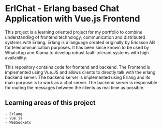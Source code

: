 # ErlChat - Erlang based Chat Application with Vue.js Frontend

This project is a learning oriented project for my portfolio to combine
understanding of frontend technology, communication and distributed systems with Erlang.
Erlang is a language created originally by Ericsson AB for telecommunication purposes.
It has been since known to be used by WhatsApp and Klarna to develop robust fault-tolerant systems with high availability.

This repository contains code for frontend and backend. The Frontend is implemented using Vue.JS and allows clients
to directly talk with the erlang backend server. The backend server is implemented using Erlang and its main purpose is to work as a chat server. The backend server is responsible for routing the messages
between the clients as real time as possible.

## Learning areas of this project

    - Erlang
    - Vue.js
    - WebSockets
